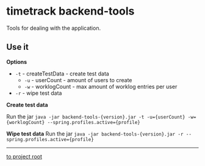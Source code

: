 # timetrack backend-tools
Tools for dealing with the application.


## Use it
**Options**

* `-t` - createTestData - create test data 
  * `-u` - userCount - amount of users to create
  * `-w` - worklogCount - max amount of worklog entries per user
* `-r` - wipe test data


**Create test data**

Run the jar `java -jar backend-tools-{version}.jar -t -u={userCount} -w={worklogCount} --spring.profiles.active={profile}`


**Wipe test data**
Run the jar `java -jar backend-tools-{version}.jar -r --spring.profiles.active={profile}`


---
[to project root](https://github.com/dwalldorf/timetrack)